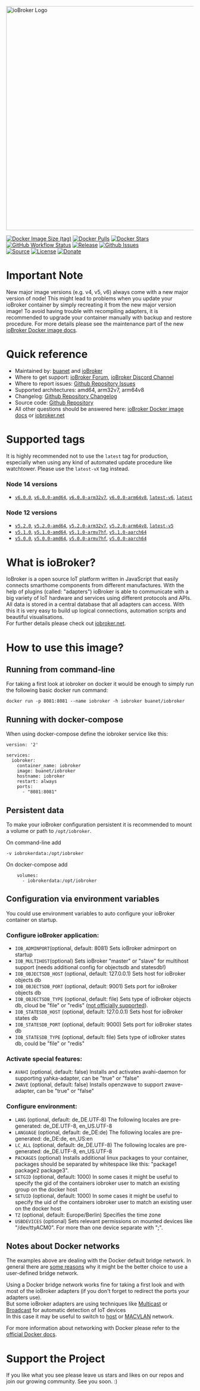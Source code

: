  <img src="https://github.com/buanet/ioBroker.docker/raw/main/src/img/iobroker_logo.png" width="600" title="ioBroker Logo">

[![Docker Image Size (tag)](https://img.shields.io/docker/image-size/buanet/iobroker/latest?style=flat)](https://hub.docker.com/repository/docker/buanet/iobroker)
[![Docker Pulls](https://img.shields.io/docker/pulls/buanet/iobroker?style=flat)](https://hub.docker.com/repository/docker/buanet/iobroker)
[![Docker Stars](https://img.shields.io/docker/stars/buanet/iobroker?style=flat)](https://hub.docker.com/repository/docker/buanet/iobroker)<br>
[![GitHub Workflow Status](https://img.shields.io/github/workflow/status/buanet/ioBroker.docker/Build%20debian%20based%20image%20\(latest\))](https://github.com/buanet/ioBroker.docker/actions/workflows/build-debian-image-main.yml)
[![Release](https://img.shields.io/github/v/release/buanet/ioBroker.docker?style=flat)](https://github.com/buanet/ioBroker.docker/releases)
[![Github Issues](https://img.shields.io/github/issues/buanet/ioBroker.docker?style=flat)](https://github.com/buanet/ioBroker.docker/issues)<br>
[![Source](https://img.shields.io/badge/source-github-blue?style=flat)](https://github.com/buanet/ioBroker.docker)
[![License](https://img.shields.io/github/license/buanet/ioBroker.docker?style=flat)](https://github.com/buanet/ioBroker.docker/blob/master/LICENSE.md)
[![Donate](https://img.shields.io/badge/donate-paypal-blue?style=flat)](https://paypal.me/buanet)

# Important Note

New major image versions (e.g. v4, v5, v6) always come with a new major version of node! This might lead to problems when you update your ioBroker container by simply recreating it from the new major version image! To avoid having trouble with recompiling adapters, it is recommended to upgrade your container manually with backup and restore procedure. For more details please see the maintenance part of the new [ioBroker Docker image docs](https://docs.buanet.de/iobroker-docker-image/docs/#maintenance).

# Quick reference

* Maintained by: [buanet](https://github.com/buanet) and [ioBroker](https://github.com/ioBroker)
* Where to get support: [ioBroker Forum](https://forum.iobroker.net/), [ioBroker Discord Channel](https://discord.gg/HwUCwsH)
* Where to report issues: [Github Repository Issues](https://github.com/buanet/ioBroker.docker/issues)
* Supported architectures: amd64, arm32v7, arm64v8
* Changelog: [Github Repository Changelog](https://github.com/buanet/ioBroker.docker/blob/main/CHANGELOG.md)
* Source code: [Github Repository](https://github.com/buanet/ioBroker.docker)
* All other questions should be answered here: [ioBroker Docker image docs](https://docs.buanet.de/iobroker-docker-image/docs/) or [iobroker.net](https://www.iobroker.net/)

# Supported tags

It is highly recommended not to use the `latest` tag for production, especially when using any kind of automated update procedure like watchtower. Please use the `latest-vX` tag instead.

### Node 14 versions
* [`v6.0.0`](https://github.com/buanet/ioBroker.docker/blob/v6.0.0/debian/node14/Dockerfile), [`v6.0.0-amd64`](https://github.com/buanet/ioBroker.docker/blob/v6.0.0/debian/node14/Dockerfile), [`v6.0.0-arm32v7`](https://github.com/buanet/ioBroker.docker/blob/v6.0.0/debian/node14/Dockerfile), [`v6.0.0-arm64v8`](https://github.com/buanet/ioBroker.docker/blob/v6.0.0/debian/node14/Dockerfile), [`latest-v6`](https://github.com/buanet/ioBroker.docker/blob/v6.0.0/debian/node14/Dockerfile), [`latest`](https://github.com/buanet/ioBroker.docker/blob/v6.0.0/debian/node14/Dockerfile)

### Node 12 versions
* [`v5.2.0`](https://github.com/buanet/ioBroker.docker/blob/v5.2.0/debian/node12/Dockerfile), [`v5.2.0-amd64`](https://github.com/buanet/ioBroker.docker/blob/v5.2.0/debian/node12/Dockerfile), [`v5.2.0-arm32v7`](https://github.com/buanet/ioBroker.docker/blob/v5.2.0/debian/node12/Dockerfile), [`v5.2.0-arm64v8`](https://github.com/buanet/ioBroker.docker/blob/v5.2.0/debian/node12/Dockerfile), [`latest-v5`](https://github.com/buanet/ioBroker.docker/blob/v5.2.0/debian/node12/Dockerfile)
* [`v5.1.0`](https://github.com/buanet/ioBroker.docker/blob/v5.1.0/amd64/Dockerfile), [`v5.1.0-amd64`](https://github.com/buanet/ioBroker.docker/blob/v5.1.0/amd64/Dockerfile), [`v5.1.0-armv7hf`](https://github.com/buanet/ioBroker.docker/blob/v5.1.0/armv7hf/Dockerfile), [`v5.1.0-aarch64`](https://github.com/buanet/ioBroker.docker/blob/v5.1.0/aarch64/Dockerfile)
* [`v5.0.0`](https://github.com/buanet/ioBroker.docker/blob/v5.0.0/amd64/Dockerfile), [`v5.0.0-amd64`](https://github.com/buanet/ioBroker.docker/blob/v5.0.0/amd64/Dockerfile), [`v5.0.0-armv7hf`](https://github.com/buanet/ioBroker.docker/blob/v5.0.0/armv7hf/Dockerfile), [`v5.0.0-aarch64`](https://github.com/buanet/ioBroker.docker/blob/v5.0.0/aarch64/Dockerfile)

# What is ioBroker?

IoBroker is a open source IoT platform written in JavaScript that easily connects smarthome components from different manufactures. With the help of plugins (called: "adapters") ioBroker is able to communicate with a big variety of IoT hardware and services using different protocols and APIs.<br>
All data is stored in a central database that all adapters can access. With this it is very easy to build up logical connections, automation scripts and beautiful visualisations.<br>
For further details please check out [iobroker.net](https://www.iobroker.net).

# How to use this image?

## Running from command-line

For taking a first look at iobroker on docker it would be enough to simply run the following basic docker run command:

```
docker run -p 8081:8081 --name iobroker -h iobroker buanet/iobroker
```

## Running with docker-compose

When using docker-compose define the iobroker service like this:

```
version: '2'

services:
  iobroker:
    container_name: iobroker
    image: buanet/iobroker
    hostname: iobroker
    restart: always
    ports:
      - "8081:8081"
```

## Persistent data

To make your ioBroker configuration persistent it is recommended to mount a volume or path to `/opt/iobroker`.

On command-line add 
```
-v iobrokerdata:/opt/iobroker
```
On docker-compose add
```
    volumes:
      - iobrokerdata:/opt/iobroker
```

## Configuration via environment variables

You could use environment variables to auto configure your ioBroker container on startup. 

### Configure ioBroker application:

* `IOB_ADMINPORT`(optional, default: 8081) Sets ioBroker adminport on startup
* `IOB_MULTIHOST`(optional) Sets ioBroker "master" or "slave" for multihost support (needs additional config for objectsdb and statesdb!)
* `IOB_OBJECTSDB_HOST` (optional, default: 127.0.0.1) Sets host for ioBroker objects db
* `IOB_OBJECTSDB_PORT` (optional, default: 9001) Sets port for ioBroker objects db
* `IOB_OBJECTSDB_TYPE` (optional, default: file) Sets type of ioBroker objects db, cloud be "file" or "redis" ([not officially supported](https://github.com/ioBroker/ioBroker#databases)).
* `IOB_STATESDB_HOST` (optional, default: 127.0.0.1) Sets host for ioBroker states db
* `IOB_STATESDB_PORT` (optional, default: 9000) Sets port for ioBroker states db
* `IOB_STATESDB_TYPE` (optional, default: file) Sets type of ioBroker states db, could be "file" or "redis"

### Activate special features: 

* `AVAHI` (optional, default: false) Installs and activates avahi-daemon for supporting yahka-adapter, can be "true" or "false"
* `ZWAVE` (optional, default: false) Installs openzwave to support zwave-adapter, can be "true" or "false"

### Configure environment:

* `LANG` (optional, default: de_DE.UTF&#x2011;8) The following locales are pre-generated: de_DE.UTF-8, en_US.UTF-8
* `LANGUAGE` (optional, default: de_DE:de) The following locales are pre-generated: de_DE:de, en_US:en
* `LC_ALL` (optional, default: de_DE.UTF-8) The following locales are pre-generated: de_DE.UTF-8, en_US.UTF-8
* `PACKAGES` (optional) Installs additional linux packages to your container, packages should be separated by whitespace like this: "package1 package2 package3".
* `SETGID` (optional, default: 1000) In some cases it might be useful to specify the gid of the containers iobroker user to match an existing group on the docker host
* `SETUID` (optional, default: 1000) In some cases it might be useful to specify the uid of the containers iobroker user to match an existing user on the docker host
* `TZ` (optional, default: Europe/Berlin) Specifies the time zone
* `USBDEVICES` (optional) Sets relevant permissions on mounted devices like "/dev/ttyACM0". For more than one device separate with ";".

## Notes about Docker networks

The examples above are dealing with the Docker default bridge network. In general there are [some reasons](https://docs.docker.com/network/bridge/#differences-between-user-defined-bridges-and-the-default-bridge) why it might be the better choice to use a user-defined bridge network. 

Using a Docker bridge network works fine for taking a first look and with most of the ioBroker adapters (if you don't forget to redirect the ports your adapters use).<br>
But some ioBroker adapters are using techniques like [Multicast](https://en.wikipedia.org/wiki/Multicast) or [Broadcast](https://en.wikipedia.org/wiki/Broadcasting_(networking)) for automatic detection of IoT devices<br>
In this case it may be useful to switch to [host](https://docs.docker.com/network/host/) or [MACVLAN](https://docs.docker.com/network/macvlan/) network. 

For more information about networking with Docker please refer to the [official Docker docs](https://docs.docker.com/network/). 

# Support the Project

If you like what you see please leave us stars and likes on our repos and join our growing community.
See you soon. :)
